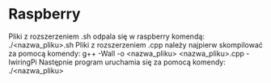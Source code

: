 # Raspberry
  Pliki z rozszerzeniem .sh odpala się w raspberry komendą: ./<nazwa_pliku>.sh
  Pliki z rozszerzeniem .cpp należy najpierw skompilować za pomocą komendy: g++ -Wall -o <nazwa_pliku> <nazwa_pliku>.cpp -lwiringPi
  Następnie program uruchamia się za pomocą komendy: ./<nazwa_pliku>

